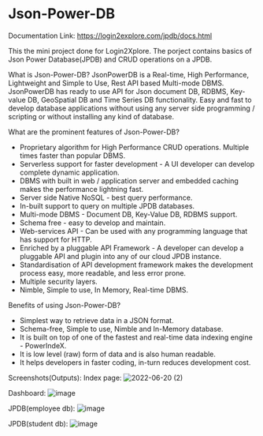 # Json-Power-DB

Documentation Link:
https://login2explore.com/jpdb/docs.html


This the mini project done for Login2Xplore. 
The porject contains basics of Json Power Database(JPDB) and CRUD operations on a JPDB.



What is Json-Power-DB?
JsonPowerDB is a Real-time, High Performance, Lightweight and Simple to Use, Rest API based Multi-mode DBMS. JsonPowerDB has ready to use API for Json document DB, RDBMS, Key-value DB, GeoSpatial DB and Time Series DB functionality. Easy and fast to develop database applications without using any server side programming / scripting or without installing any kind of database.



What are the prominent features of Json-Power-DB?
- Proprietary algorithm for High Performance CRUD operations. Multiple times faster than popular DBMS.
- Serverless support for faster development - A UI developer can develop complete dynamic application.
- DBMS with built in web / application server and embedded caching makes the performance lightning fast.
- Server side Native NoSQL - best query performance.
- In-built support to query on multiple JPDB databases.
- Multi-mode DBMS - Document DB, Key-Value DB, RDBMS support.
- Schema free - easy to develop and maintain.
- Web-services API - Can be used with any programming language that has support for HTTP.
- Enriched by a pluggable API Framework - A developer can develop a pluggable API and plugin into any of our cloud JPDB instance.
- Standardisation of API development framework makes the development process easy, more readable, and less error prone.
- Multiple security layers.
- Nimble, Simple to use, In Memory, Real-time DBMS.



Benefits of using Json-Power-DB?
- Simplest way to retrieve data in a JSON format.
- Schema-free, Simple to use, Nimble and In-Memory database.
- It is built on top of one of the fastest and real-time data indexing engine - PowerIndeX.
- It is low level (raw) form of data and is also human readable.
- It helps developers in faster coding, in-turn reduces development cost.




Screenshots(Outputs):
Index page:
![2022-06-20 (2)](https://user-images.githubusercontent.com/66900011/174565872-99ad4ece-991f-444c-bdaa-05dd9ed5b058.png)

Dashboard:
![image](https://user-images.githubusercontent.com/66900011/174566529-751eec64-5791-480e-adde-c57df689a4eb.png)

JPDB(employee db):
![image](https://user-images.githubusercontent.com/66900011/174566428-1597fbb0-78cc-46ca-a490-7e87f7e5aba0.png)

JPDB(student db):
![image](https://user-images.githubusercontent.com/66900011/174567799-398ea276-a588-4eb0-a055-d886dfc6666a.png)
